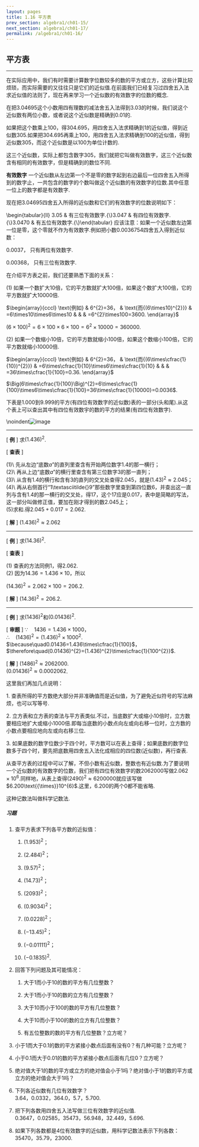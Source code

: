 ```yaml
---
layout: pages
title: 1.16 平方表
prev_section: algebra1/ch01-15/
next_section: algebra1/ch01-17/
permalink: /algebra1/ch01-16/
---
```


平方表
------

----

在实际应用中，我们有时需要计算数字位数较多的数的平方或立方，这些计算比较烦琐，而实际需要的又往往只是它们的近似值.在前面我们已经复习过四舍五入法求近似值的法则了，现在再来学习一个近似数的有效数字的位数的概念.

在把$3.04695$这个小数用四有理数的减法舍五入法得到$3.03$的时候，我们说这个近似数有两位小数，或者说这个近似数是精确到$0.01$的.

如果把这个数乘上$100$，得$304.695$，用四舍五入法求精确到$1$的近似值，得到近似数$305$.如果把$304.695$再乘上$100$，用四舍五入法求精确到$100$的近似值，得到近似数$305$，而这个近似数是以$100$为单位计数的.

这三个近似数，实际上都包含数字$305$，我们就把它叫做有效数字，这三个近似数含有相同的有效数字，但是精确到的数位不同.

**有效数字** 一个近似数从左边第一个不是零的数字起到右边最后一位四舍五入所得到的数字止，一共包含的数字的个数叫做这个近似数的有效数字的位数.其中任意一位上的数字都是有效数字.

现在把$3.04695$四舍五入所得的近似数和它们的有效数字的位数说明如下：

\begin{tabular}{ll}
$3.05$ & 有三位有效数字.{\\}$3.047$ & 有四位有效数字.{\\}$3.0470$ & 有五位有效数字.{\\}\end{tabular}
应该注意：如果一个近似数左边第一位是零，这个零就不作为有效数字.例如把小数$0.0036754$四舍五入得到近似数：

$0.0037$， 只有两位有效数字.

$0.00368$， 只有三位有效数字.

在介绍平方表之前，我们还要熟悉下面的关系：

(1) 如果一个数扩大$10$倍，它的平方数就扩大$100$倍，如果这个数扩大$100$倍，它的平方数就扩大$10000$倍.

$\begin{array}{cccl}
\text{例如} & 6^{2}=36， & \text{而{(6\times10)^{2}}} & =6\times10\times6\times10  
 &  &  & =6^{2}\times100=3600.
\end{array}$

$(6\times100)^{2}=6\times100\times6\times100=6^{2}\times10000=360000$.

(2) 如果一个数缩小$10$倍，它的平方数就缩小$100$倍，如果这个数缩小$100$倍，它的平方数就缩小$10000$倍.

$\begin{array}{cccl}
\text{例如} & 6^{2}=36， & \text{而{(6\times\cfrac{1}{10})^{2}}} & =6\times\cfrac{1}{10}\times6\times\cfrac{1}{10}  
 &  &  & =36\times\cfrac{1}{100}=0.36.
\end{array}$

$\Big(6\times\cfrac{1}{100}\Big)^{2}=6\times\cfrac{1}{100}\times6\times\cfrac{1}{100}=36\times\cfrac{1}{10000}=0.0036$.

下表是$1.000$到$9.999$的平方(有四位有效数字的近似数)表的一部分(头和尾).从这个表上可以查出其中有四位有效数宇的数的平方的结果(有四位有效数字).

\noindent![image](images/-066.png)


----

[ **例** ] 求$(1.436)^{2}$.

[ **查表** ]

(1)\ 先从左边“底数$a$”的直列里查含有开始两位数字$1.4$的那一横行；  
(2)\ 再从上边“底数$a$”的横行里查含有第三位数字$3$的那一直列；  
(3)\ 从含有$1.4$的横行和含有$3$的直列的交叉处查得$2.045$，就是$(1.43)^{2}\approx2.045$；  
(4)\ 再从右侧首行“1\textasciitilde{}9”那些数字里查到第四位数$6$，并查出这一直列与含有$1.4$的那一横行的交叉处，得$17$，这个$17$应是$0.017$，表中是简略的写法，这一部分叫做修正值，要加在刚才得到的数$2.045$上；  
(5)求和.得$2.045+0.017=2.062$.

[ **解** ] $(1.436)^{2}\approx2.062$


----

[ **例** ] 求$(14.36)^{2}$.

[ **查表** ]

(1) 查表的方法同例1，得$2.062$.  
(2) 因为$14.36=1.436\times10$，所以


$(14.36)^{2}=2.062\times100=206.2$.

[ **解** ] $(14.36)^{2}=206.2$.


----

[ **例** ] 求$(1436)^{2}$和$(0.01436)^{2}$.

[ **审题** ] $\because\quad1436=1.436\times1000$，  
$\therefore\quad(1436)^{2}=(1.436)^{2}\times1000^{2}$.  
$\because\quad0.01436=1.436\times\cfrac{1}{100}$，  
$\therefore\quad(0.01436)^{2}=(1.436)^{2}\times\cfrac{1}{100^{2}}$.

[ **解** ] $(1486)^{2}\approx2062000$.  
$(0.01436)^{2}\approx0.0002062$.


这里我们再加几点说明：

1. 查表所得的平方数绝大部分并非准确值而是近似值，为了避免近似符号的写法麻烦，也可以写等号.

2. 立方表和立方表的查法与平方表类似.不过，当底数扩大或缩小$10$倍时，立方数要相应地扩大或缩小1000倍.即每当底数的小数点向左或向右移一位时，立方数的小数点要相应地向左或向右移三位.

3. 如果底数的数字位数少于四个时，平方数可以在表上查得；如果底数的数字位数多于四个时，要先把底数用四舍五入法化成相应的四位数(近似数)，再行查表.

从查平方表的过程中可以了解，不但小数有近似数，整数也有近似数.为了要说明一个近似数的有效数字的位数，我们把有四位有效数字的数$2062000$写做$2.062\times10^{6}$.同样地，从表上查得$(2490)^{2}\approx6200000$就应该写做$6.200\text{{\times}}10^{6}$.这里，$6.200$的两个$0$都不能省略.

这种记数法叫做科学记数法.



<div class="note">
<h5>习题</h5>
</div>

1.  查平方表求下列各平方数的近拟值：

    1.  $(1.953)^{2}$；

    2.  $(2.484)^{2}$；

    3.  $(9.57)^{2}$；

    4.  $(14.73)^{2}$；

    5.  $(2093)^{2}$；

    6.  $(0.9034)^{2}$；

    7.  $(0.0228)^{2}$；

    8.  $(-13.45)^{2}$；

    9.  $(-0.01111)^{2}$；

    10. $(-0.1835)^{2}$.

2.  回答下列问题及其可能情况：

    1.  大于$1$而小于$10$的数的平方有几位整数？

    2.  大于$1$而小于$10$的数的立方有几位整数？

    3.  大于$10$而小于$100$的数的平方有几位整数？

    4.  大于$10$而小于$100$的数的立方有几位整数？

    5.  有五位整数的数的平方有几位整数？立方呢？

3.  小于$1$而大于$0.1$的数的平方紧接小数点后面有没有$0$？有几种可能？立方呢？

4.  小于$0.1$而大于$0.01$的数的平方紧接小数点后面有几位$0$？立方呢？

5.  绝对值大于$1$的数的平方或立方的绝对值会小于$1$吗？绝对值小于$1$的数的平方或立方的绝对值会大于$1$吗？

6.  下列各近似数有几位有效数字？\
    $3.64$，$0.0332$，$364.0$，$5.7$，$5.700$.

7.  把下列各数用四舍五入法写做三位有效数字的近似值.\
    $0.3647$，$0.02585$，$35473$，$56.948$，$32.449$，$5.696$.

8.  如果下列各数都是4位有效数字的近似数，用科学记数法表示下列各数：\
    $35470$，$35.79$，$23000$.



